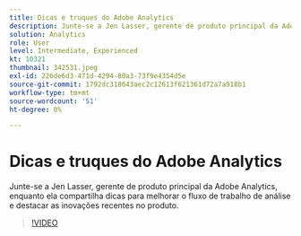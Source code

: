 ```yaml
---
title: Dicas e truques do Adobe Analytics
description: Junte-se a Jen Lasser, gerente de produto principal da Adobe Analytics, enquanto ela compartilha dicas para melhorar o fluxo de trabalho de análise e destacar as inovações recentes
solution: Analytics
role: User
level: Intermediate, Experienced
kt: 10321
thumbnail: 342531.jpeg
exl-id: 226de6d3-471d-4294-80a3-73f9e4354d5e
source-git-commit: 1792dc318643aec2c12613f621361d72a7a918b1
workflow-type: tm+mt
source-wordcount: '51'
ht-degree: 0%

---
```


# Dicas e truques do Adobe Analytics

Junte-se a Jen Lasser, gerente de produto principal da Adobe Analytics, enquanto ela compartilha dicas para melhorar o fluxo de trabalho de análise e destacar as inovações recentes no produto.

>[!VIDEO](https://video.tv.adobe.com/v/342531/?quality=12&learn=on)
